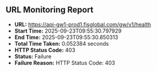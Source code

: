 ## URL Monitoring Report

- **URL:** https://api-gw1-prod1.fisglobal.com/gw/v1/health
- **Start Time:** 2025-09-23T09:55:30.797929
- **End Time:** 2025-09-23T09:55:30.850313
- **Total Time Taken:** 0.052384 seconds
- **HTTP Status Code:** 403
- **Status:** Failure
- **Failure Reason:** HTTP Status Code: 403
